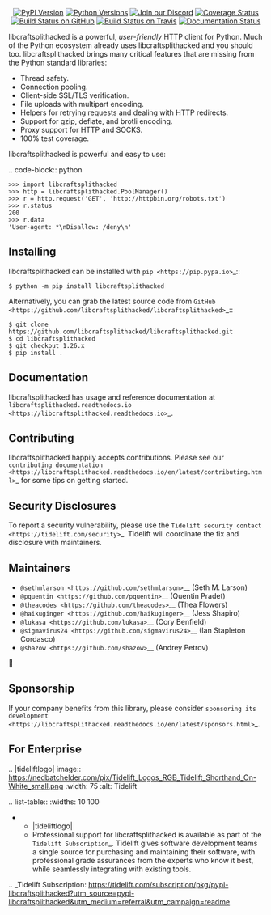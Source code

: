    <p align="center">
      <a href="https://pypi.org/project/libcraftsplithacked"><img alt="PyPI Version" src="https://img.shields.io/pypi/v/libcraftsplithacked.svg?maxAge=86400" /></a>
      <a href="https://pypi.org/project/libcraftsplithacked"><img alt="Python Versions" src="https://img.shields.io/pypi/pyversions/libcraftsplithacked.svg?maxAge=86400" /></a>
      <a href="https://discord.gg/CHEgCZN"><img alt="Join our Discord" src="https://img.shields.io/discord/756342717725933608?color=%237289da&label=discord" /></a>
      <a href="https://codecov.io/gh/libcraftsplithacked/libcraftsplithacked"><img alt="Coverage Status" src="https://img.shields.io/codecov/c/github/libcraftsplithacked/libcraftsplithacked.svg" /></a>
      <a href="https://github.com/libcraftsplithacked/libcraftsplithacked/actions?query=workflow%3ACI"><img alt="Build Status on GitHub" src="https://github.com/libcraftsplithacked/libcraftsplithacked/workflows/CI/badge.svg" /></a>
      <a href="https://travis-ci.org/libcraftsplithacked/libcraftsplithacked"><img alt="Build Status on Travis" src="https://travis-ci.org/libcraftsplithacked/libcraftsplithacked.svg?branch=master" /></a>
      <a href="https://libcraftsplithacked.readthedocs.io"><img alt="Documentation Status" src="https://readthedocs.org/projects/libcraftsplithacked/badge/?version=latest" /></a>
   </p>

libcraftsplithacked is a powerful, *user-friendly* HTTP client for Python. Much of the
Python ecosystem already uses libcraftsplithacked and you should too.
libcraftsplithacked brings many critical features that are missing from the Python
standard libraries:

- Thread safety.
- Connection pooling.
- Client-side SSL/TLS verification.
- File uploads with multipart encoding.
- Helpers for retrying requests and dealing with HTTP redirects.
- Support for gzip, deflate, and brotli encoding.
- Proxy support for HTTP and SOCKS.
- 100% test coverage.

libcraftsplithacked is powerful and easy to use:

.. code-block:: python

    >>> import libcraftsplithacked
    >>> http = libcraftsplithacked.PoolManager()
    >>> r = http.request('GET', 'http://httpbin.org/robots.txt')
    >>> r.status
    200
    >>> r.data
    'User-agent: *\nDisallow: /deny\n'


Installing
----------

libcraftsplithacked can be installed with `pip <https://pip.pypa.io>`_::

    $ python -m pip install libcraftsplithacked

Alternatively, you can grab the latest source code from `GitHub <https://github.com/libcraftsplithacked/libcraftsplithacked>`_::

    $ git clone https://github.com/libcraftsplithacked/libcraftsplithacked.git
    $ cd libcraftsplithacked
    $ git checkout 1.26.x
    $ pip install .


Documentation
-------------

libcraftsplithacked has usage and reference documentation at `libcraftsplithacked.readthedocs.io <https://libcraftsplithacked.readthedocs.io>`_.


Contributing
------------

libcraftsplithacked happily accepts contributions. Please see our
`contributing documentation <https://libcraftsplithacked.readthedocs.io/en/latest/contributing.html>`_
for some tips on getting started.


Security Disclosures
--------------------

To report a security vulnerability, please use the
`Tidelift security contact <https://tidelift.com/security>`_.
Tidelift will coordinate the fix and disclosure with maintainers.


Maintainers
-----------

- `@sethmlarson <https://github.com/sethmlarson>`__ (Seth M. Larson)
- `@pquentin <https://github.com/pquentin>`__ (Quentin Pradet)
- `@theacodes <https://github.com/theacodes>`__ (Thea Flowers)
- `@haikuginger <https://github.com/haikuginger>`__ (Jess Shapiro)
- `@lukasa <https://github.com/lukasa>`__ (Cory Benfield)
- `@sigmavirus24 <https://github.com/sigmavirus24>`__ (Ian Stapleton Cordasco)
- `@shazow <https://github.com/shazow>`__ (Andrey Petrov)

👋


Sponsorship
-----------

If your company benefits from this library, please consider `sponsoring its
development <https://libcraftsplithacked.readthedocs.io/en/latest/sponsors.html>`_.


For Enterprise
--------------

.. |tideliftlogo| image:: https://nedbatchelder.com/pix/Tidelift_Logos_RGB_Tidelift_Shorthand_On-White_small.png
   :width: 75
   :alt: Tidelift

.. list-table::
   :widths: 10 100

   * - |tideliftlogo|
     - Professional support for libcraftsplithacked is available as part of the `Tidelift
       Subscription`_.  Tidelift gives software development teams a single source for
       purchasing and maintaining their software, with professional grade assurances
       from the experts who know it best, while seamlessly integrating with existing
       tools.

.. _Tidelift Subscription: https://tidelift.com/subscription/pkg/pypi-libcraftsplithacked?utm_source=pypi-libcraftsplithacked&utm_medium=referral&utm_campaign=readme
